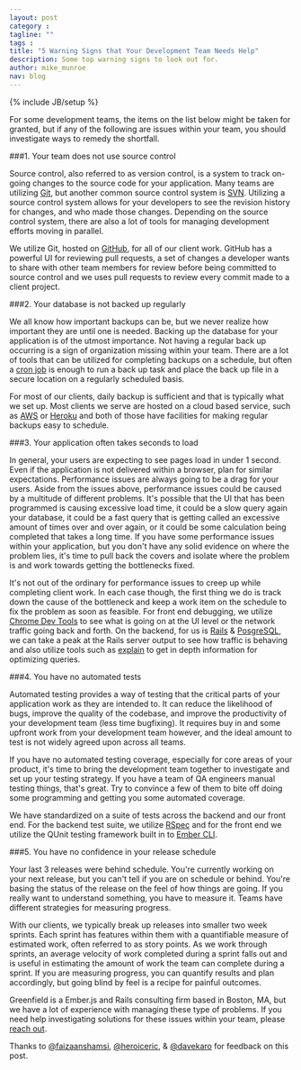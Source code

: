 ```yaml
---
layout: post
category :
tagline: ""
tags :
title: "5 Warning Signs that Your Development Team Needs Help"
description: Some top warning signs to look out for.
author: mike_munroe
nav: blog
---
```

{% include JB/setup %}

For some development teams, the items on the list below might be taken for
granted, but if any of the following are issues within your team, you should
investigate ways to remedy the shortfall.

###1. Your team does not use source control

Source control, also referred to as version control, is a system to track
on-going changes to the source code for your application. Many teams are
utilizing
[Git](http://git-scm.com/book/en/v2/Getting-Started-About-Version-Control), but
another common source control system is [SVN](https://subversion.apache.org/).
Utilizing a source control system allows for your developers to see the
revision history for changes, and who made those changes. Depending on the
source control system, there are also a lot of tools for managing development
efforts moving in parallel.

We utilize Git, hosted on [GitHub](https://github.com/), for all of our client
work. GitHub has a powerful UI for reviewing pull requests, a set of changes a
developer wants to share with other team members for review before being
committed to source control and we uses pull requests to review every commit
made to a client project.

###2. Your database is not backed up regularly

We all know how important backups can be, but we never realize how important
they are until one is needed. Backing up the database for your application is
of the utmost importance. Not having a regular back up occurring is a sign of
organization missing within your team. There are a lot of tools that can be
utilized for completing backups on a schedule, but often a
[cron job](https://www.google.com/webhp?sourceid=chrome-instant&ion=1&espv=2&ie=UTF-8#q=cron%20job)
is enough to run a back up task and place the back up file in a secure location
on a regularly scheduled basis.

For most of our clients, daily backup is sufficient and that is typically what
we set up. Most clients we serve are hosted on a cloud based service, such as
[AWS](http://aws.amazon.com/) or [Heroku](https://www.heroku.com/) and both of
those have facilities for making regular backups easy to schedule.

###3. Your application often takes seconds to load

In general, your users are expecting to see pages load in under 1 second. Even
if the application is not delivered within a browser, plan for similar
expectations. Performance issues are always going to be a drag for your users.
Aside from the issues above, performance issues could be caused by a multitude
of different problems. It's possible that the UI that has been programmed is
causing excessive load time, it could be a slow query again your database, it
could be a fast query that is getting called an excessive amount of times over
and over again, or it could be some calculation being completed that takes a
long time. If you have some performance issues within your application, but you
don't have any solid evidence on where the problem lies, it's time to pull back
the covers and isolate where the problem is and work towards getting the
bottlenecks fixed.

It's not out of the ordinary for performance issues to creep up while completing
client work. In each case though, the first thing we do is track down the cause
of the bottleneck and keep a work item on the schedule to fix the problem as
soon as feasible. For front end debugging, we utilize
[Chrome Dev Tools](https://developer.chrome.com/devtools) to see what is going
on at the UI level or the network traffic going back and forth. On the backend,
for us is [Rails](http://rubyonrails.org/) &
[PosgreSQL](http://www.postgresql.org/), we can take a peak at the Rails server
output to see how traffic is behaving and also utilize tools such as
[explain](http://www.postgresql.org/docs/9.1/static/sql-explain.html) to get in
depth information for optimizing queries.

###4. You have no automated tests

Automated testing provides a way of testing that the critical parts of your
application work as they are intended to. It can reduce the likelihood
of bugs, improve the quality of the codebase, and improve the productivity of
your development team (less time bugfixing). It requires buy in and some upfront
work from your development team however, and the ideal amount to test is not
widely agreed upon across all teams.

If you have no automated testing coverage, especially for core areas of your
product, it's time to bring the development team together to investigate and
set up your testing strategy. If you have a team of QA engineers manual testing
things, that's great. Try to convince a few of them to bite off doing some
programming and getting you some automated coverage.

We have standardized on a suite of tests across the backend and our front end.
For the backend test suite, we utilize [RSpec](http://rspec.info/) and for the
front end we utilize the QUnit testing framework built in to
[Ember CLI](http://www.ember-cli.com/).

###5. You have no confidence in your release schedule

Your last 3 releases were behind schedule. You're currently working on your next
release, but you can't tell if you are on schedule or behind. You're basing the
status of the release on the feel of how things are going. If you really want
to understand something, you have to measure it. Teams have different strategies
for measuring progress.

With our clients, we typically break up releases into smaller two week sprints.
Each sprint has features within them with a quantifiable measure of estimated
work, often referred to as story points. As we work through sprints, an average
velocity of work completed during a sprint falls out and is useful in estimating
the amount of work the team can complete during a sprint. If you are
measuring progress, you can quantify results and plan accordingly, but going
blind by feel is a recipe for painful outcomes.

Greenfield is a Ember.js and Rails consulting firm based in Boston, MA, but we
have a lot of experience with managing these type of problems. If you need help
investigating solutions for these issues within your team, please
[reach out](http://greenfieldhq.com/#/?anchor=contact).

Thanks to [@faizaanshamsi](https://twitter.com/faizaanshamsi),
[@heroiceric](https://twitter.com/heroiceric), & [@davekaro](https://twitter.com/davekaro)
for feedback on this post.
